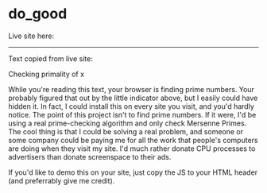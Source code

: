 do_good
=======
Live site here:

------------
Text copied from live site:

Checking primality of x

While you're reading this text, your browser is finding prime numbers.  Your probably figured that out
by the little indicator above, but I easily could have hidden it.  In fact, I could install this on every
site you visit, and you'd hardly notice.  The point of this project isn't to find prime numbers. If it
were, I'd be using a real prime-checking algorithm and only check Mersenne Primes. The cool thing is that
I could be solving a real problem, and someone or some company could be paying me for all the work that
people's computers are doing when they visit my site.  I'd much rather donate CPU processes to
advertisers than donate screenspace to their ads.

If you'd like to demo this on your site, just copy the JS to your HTML
header (and preferrably give me credit).
